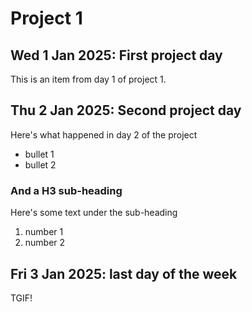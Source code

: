 # Project 1

## Wed 1 Jan 2025: First project day

This is an item from day 1 of project 1.

## Thu 2 Jan 2025: Second project day

Here's what happened in day 2 of the project

- bullet 1
- bullet 2

### And a H3 sub-heading

Here's some text under the sub-heading

1. number 1
2. number 2

## Fri 3 Jan 2025: last day of the week

TGIF!

